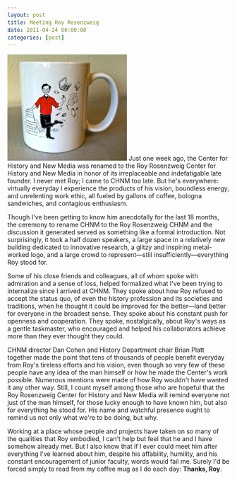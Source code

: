 ```yaml
---
layout: post
title: Meeting Roy Rosenzweig
date: 2011-04-24 00:00:00
categories: [post]
---
```


<img class="right" src="/images/meeting-roy/IMG_1069.jpg">
Just one week ago, the Center for History and New Media was renamed to the Roy Rosenzweig Center for History and New Media in honor of its irreplaceable and indefatigable late founder. I never met Roy; I came to CHNM too late. But he's everywhere: virtually everyday I experience the products of his vision, boundless energy, and unrelenting work ethic, all fueled by gallons of coffee, bologna sandwiches, and contagious enthusiasm.

Though I've been getting to know him anecdotally for the last 18 months, the ceremony to rename CHNM to the Roy Rosenzweig CHNM and the discussion it generated served as something like a formal introduction. Not surprisingly, it took a half dozen speakers, a large space in a relatively new building dedicated to innovative research, a glitzy and inspiring metal-worked logo, and a large crowd to represent&mdash;still insufficiently&mdash;everything Roy stood for. 

Some of his close friends and colleagues, all of whom spoke with admiration and a sense of loss, helped formalized what I've been trying to internalize since I arrived at CHNM. They spoke about how Roy refused to accept the status quo, of even the history profession and its societies and traditions, when he thought it could be improved for the better&mdash;land better for everyone in the broadest sense. They spoke about his constant push for openness and cooperation. They spoke, nostalgically, about Roy's ways as a gentle taskmaster, who encouraged and helped his collaborators achieve more than they ever thought they could. 

CHNM director Dan Cohen and History Department chair Brian Platt together made the point that tens of thousands of people benefit everyday from Roy's tireless efforts and his vision, even though so very few of these people have any idea of the man himself or how he made the Center's work possible. Numerous mentions were made of how Roy wouldn't have wanted it any other way. Still, I count myself among those who are hopeful that the Roy Rosenzweig Center for History and New Media will remind everyone not just of the man himself, for those lucky enough to have known him, but also for everything he stood for. His name and watchful presence ought to remind us not only what we're to be doing, but why.

Working at a place whose people and projects have taken on so many of the qualities that Roy embodied, I can't help but feel that he and I have somehow already met. But I also know that if I ever could meet him after everything I've learned about him, despite his affability, humility, and his constant encouragement of junior faculty, words would fail me. Surely I'd be forced simply to read from my coffee mug as I do each day: **Thanks, Roy**.